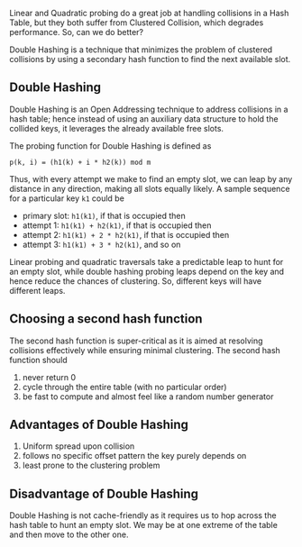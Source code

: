 Linear and Quadratic probing do a great job at handling collisions in a Hash Table, but they both suffer from Clustered Collision, which degrades performance. So, can we do better?

Double Hashing is a technique that minimizes the problem of clustered collisions by using a secondary hash function to find the next available slot.

## Double Hashing

Double Hashing is an Open Addressing technique to address collisions in a hash table; hence instead of using an auxiliary data structure to hold the collided keys, it leverages the already available free slots.

The probing function for Double Hashing is defined as

```
p(k, i) = (h1(k) + i * h2(k)) mod m
```

Thus, with every attempt we make to find an empty slot, we can leap by any distance in any direction, making all slots equally likely. A sample sequence for a particular key `k1` could be

- primary slot: `h1(k1)`, if that is occupied then
- attempt 1: `h1(k1) + h2(k1)`, if that is occupied then
- attempt 2: `h1(k1) + 2 * h2(k1)`, if that is occupied then
- attempt 3: `h1(k1) + 3 * h2(k1)`, and so on

Linear probing and quadratic traversals take a predictable leap to hunt for an empty slot, while double hashing probing leaps depend on the key and hence reduce the chances of clustering. So, different keys will have different leaps.

## Choosing a second hash function

The second hash function is super-critical as it is aimed at resolving collisions effectively while ensuring minimal clustering. The second hash function should

1. never return 0
2. cycle through the entire table (with no particular order)
3. be fast to compute and almost feel like a random number generator

## Advantages of Double Hashing

1. Uniform spread upon collision
2. follows no specific offset pattern the key purely depends on
3. least prone to the clustering problem

## Disadvantage of Double Hashing

Double Hashing is not cache-friendly as it requires us to hop across the hash table to hunt an empty slot. We may be at one extreme of the table and then move to the other one.